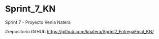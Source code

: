 # Sprint_7_KN
Sprint 7 - Proyecto Kenia Natera

#repositorio GitHUb
https://github.com/knatera/Sprint7_EntregaFinal_KN/

#
